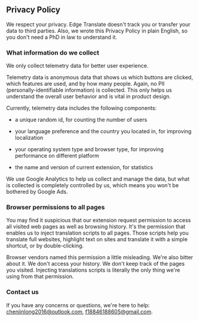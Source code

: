 ## Privacy Policy

We respect your privacy. Edge Translate doesn't track you or transfer your data to third parties. Also, we wrote this Privacy Policy in plain English, so you don't need a PhD in law to understand it.

### What information do we collect

We only collect telemetry data for better user experience.

Telemetry data is anonymous data that shows us which buttons are clicked, which features are used, and by how many people. Again, no PII (personally-identifiable information) is collected. This only helps us understand the overall user behavior and is vital in product design.

Currently, telemetry data includes the following components:

* a unique random id, for counting the number of users

* your language preference and the country you located in, for improving localization

* your operating system type and browser type, for improving performance on different platform

* the name and version of current extension, for statistics

We use Google Analytics to help us collect and manage the data, but what is collected is completely controlled by us, which means you won't be bothered by Google Ads.

### Browser permissions to all pages

You may find it suspicious that our extension request permission to access all visited web pages as well as browsing history. It's the permission that enables us to inject translation scripts to all pages. Those scripts help you translate full websites, highlight text on sites and translate it with a simple shortcut, or by double-clicking.

Browser vendors named this permission a little misleading. We're also bitter about it. We don't access your history. We don't keep track of the pages you visited. Injecting translations scripts is literally the only thing we're using from that permission.

### Contact us

If you have any concerns or questions, we're here to help: chenjinlong2016@outlook.com, f18846188605@gmail.com.